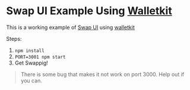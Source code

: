 # Swap UI Example Using [Walletkit](https://github.com/GokiProtocol/walletkit)

This is a working example of [Swap UI](https://github.com/project-serum/swap-ui) using [walletkit](https://github.com/GokiProtocol/walletkit)

Steps:
1. `npm install`
2. `PORT=3001 npm start`
3. Get Swappig!

> There is some bug that makes it not work on port 3000. Help out if you can.